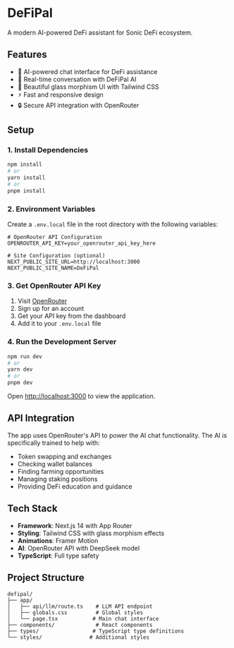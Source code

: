# DeFiPal

A modern AI-powered DeFi assistant for Sonic DeFi ecosystem.

## Features

- 🤖 AI-powered chat interface for DeFi assistance
- 💬 Real-time conversation with DeFiPal AI
- 🎨 Beautiful glass morphism UI with Tailwind CSS
- ⚡ Fast and responsive design
- 🔒 Secure API integration with OpenRouter

## Setup

### 1. Install Dependencies

```bash
npm install
# or
yarn install
# or
pnpm install
```

### 2. Environment Variables

Create a `.env.local` file in the root directory with the following variables:

```env
# OpenRouter API Configuration
OPENROUTER_API_KEY=your_openrouter_api_key_here

# Site Configuration (optional)
NEXT_PUBLIC_SITE_URL=http://localhost:3000
NEXT_PUBLIC_SITE_NAME=DeFiPal
```

### 3. Get OpenRouter API Key

1. Visit [OpenRouter](https://openrouter.ai/)
2. Sign up for an account
3. Get your API key from the dashboard
4. Add it to your `.env.local` file

### 4. Run the Development Server

```bash
npm run dev
# or
yarn dev
# or
pnpm dev
```

Open [http://localhost:3000](http://localhost:3000) to view the application.

## API Integration

The app uses OpenRouter's API to power the AI chat functionality. The AI is specifically trained to help with:

- Token swapping and exchanges
- Checking wallet balances
- Finding farming opportunities
- Managing staking positions
- Providing DeFi education and guidance

## Tech Stack

- **Framework**: Next.js 14 with App Router
- **Styling**: Tailwind CSS with glass morphism effects
- **Animations**: Framer Motion
- **AI**: OpenRouter API with DeepSeek model
- **TypeScript**: Full type safety

## Project Structure

```
defipal/
├── app/
│   ├── api/llm/route.ts    # LLM API endpoint
│   ├── globals.css         # Global styles
│   └── page.tsx           # Main chat interface
├── components/             # React components
├── types/                 # TypeScript type definitions
└── styles/               # Additional styles
```
